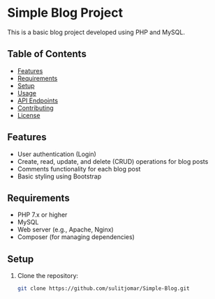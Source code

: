 # Simple Blog Project

This is a basic blog project developed using PHP and MySQL.

## Table of Contents

- [Features](#features)
- [Requirements](#requirements)
- [Setup](#setup)
- [Usage](#usage)
- [API Endpoints](#api-endpoints)
- [Contributing](#contributing)
- [License](#license)

## Features

- User authentication (Login)
- Create, read, update, and delete (CRUD) operations for blog posts
- Comments functionality for each blog post
- Basic styling using Bootstrap

## Requirements

- PHP 7.x or higher
- MySQL
- Web server (e.g., Apache, Nginx)
- Composer (for managing dependencies)

## Setup

1. Clone the repository:

   ```bash
   git clone https://github.com/sulitjomar/Simple-Blog.git
